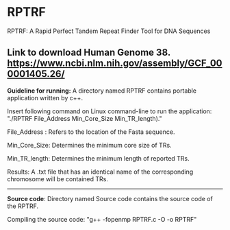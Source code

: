 # RPTRF
RPTRF: A Rapid Perfect Tandem Repeat Finder Tool for DNA Sequences

Link to download Human Genome 38. https://www.ncbi.nlm.nih.gov/assembly/GCF_000001405.26/
------------------


**Guideline for running:**
A directory named RPTRF contains portable application written by c++.

Insert following command on Linux command-line to run the application: "./RPTRF File_Address Min_Core_Size Min_TR_length)."

File_Address : Refers to the location of the Fasta sequence.

Min_Core_Size: Determines the minimum core size of TRs.

Min_TR_length: Determines the minimum length of reported TRs.

Results: A .txt file that has an identical name of the corresponding chromosome will be contained TRs.

------------------



**Source code**: Directory named Source code contains the source code of the RPTRF.

Compiling the source code: "g++ -fopenmp RPTRF.c -O -o RPTRF"

